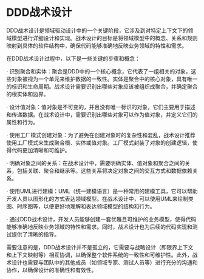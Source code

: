 # DDD战术设计

DDD战术设计是领域驱动设计中的一个关键阶段，它涉及到对特定上下文下的领域模型进行详细设计和实现。战术设计的目标是将领域模型中的概念、关系和规则映射到具体的软件结构中，确保代码能够准确地反映业务领域的特性和需求。

在DDD战术设计过程中，以下是一些关键的步骤和概念：

·   识别聚合和实体：聚合是DDD中的一个核心概念，它代表了一组相关的对象，这些对象被视为一个单元来维护数据的一致性。实体是聚合中的核心对象，具有唯一的标识和生命周期。战术设计需要识别出哪些对象应该被组织成聚合，并确定聚合的根实体和边界。

·   设计值对象：值对象是不可变的，并且没有唯一标识的对象，它们主要用于描述和传递数据。在战术设计中，需要识别出哪些对象可以作为值对象，并定义它们的属性和行为。

·   使用工厂模式创建对象：为了避免在创建对象时的复杂性和混乱，战术设计推荐使用工厂模式来生成聚合根、实体或值对象。工厂模式封装了对象的创建逻辑，使得代码更加清晰和可维护。

·   明确对象之间的关系：在战术设计中，需要明确实体、值对象和聚合之间的关系，包括关联、聚合和继承等。这些关系将决定对象之间的交互方式和数据依赖关系。

·   使用UML进行建模：UML（统一建模语言）是一种常用的建模工具，它可以帮助开发人员以图形化的方式表达领域模型。在战术设计中，可以使用UML来绘制类图、时序图等，以便更好地理解和表达领域模型的结构和行为。

·   通过DDD战术设计，开发人员能够创建一套优雅且可维护的业务模型，使得代码能够准确地反映业务领域的特性和需求。同时，战术设计也为后续的代码实现和测试提供了清晰的指导。

需要注意的是，DDD战术设计并不是孤立的，它需要与战略设计（即限界上下文和上下文映射等）相互协调，以确保整个软件系统的一致性和可维护性。此外，战术设计也需要与团队中的其他成员（如领域专家、测试人员等）进行充分的沟通和协作，以确保设计的准确性和有效性。
